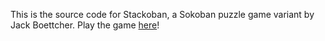 This is the source code for Stackoban, a Sokoban puzzle game variant by Jack Boettcher. Play the game [here](https://stackoban.github.io)!